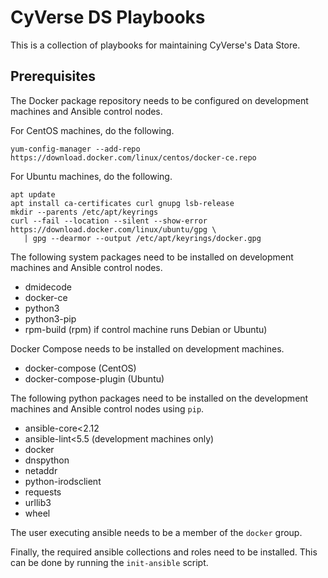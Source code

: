 # CyVerse DS Playbooks

This is a collection of playbooks for maintaining CyVerse's Data Store.

## Prerequisites

The Docker package repository needs to be configured on development machines and Ansible control
nodes.

For CentOS machines, do the following.

```console
yum-config-manager --add-repo https://download.docker.com/linux/centos/docker-ce.repo
```

For Ubuntu machines, do the following.

```console
apt update
apt install ca-certificates curl gnupg lsb-release
mkdir --parents /etc/apt/keyrings
curl --fail --location --silent --show-error https://download.docker.com/linux/ubuntu/gpg \
   | gpg --dearmor --output /etc/apt/keyrings/docker.gpg
```

The following system packages need to be installed on development machines and Ansible control
nodes.

* dmidecode
* docker-ce
* python3
* python3-pip
* rpm-build (rpm) if control machine runs Debian or Ubuntu)

Docker Compose needs to be installed on development machines.

* docker-compose (CentOS)
* docker-compose-plugin (Ubuntu)

The following python packages need to be installed on the development machines and Ansible control
nodes using `pip`.

* ansible-core<2.12
* ansible-lint<5.5   (development machines only)
* docker
* dnspython
* netaddr
* python-irodsclient
* requests
* urllib3
* wheel

The user executing ansible needs to be a member of the `docker` group.

Finally, the required ansible collections and roles need to be installed. This can be done by
running the `init-ansible` script.
